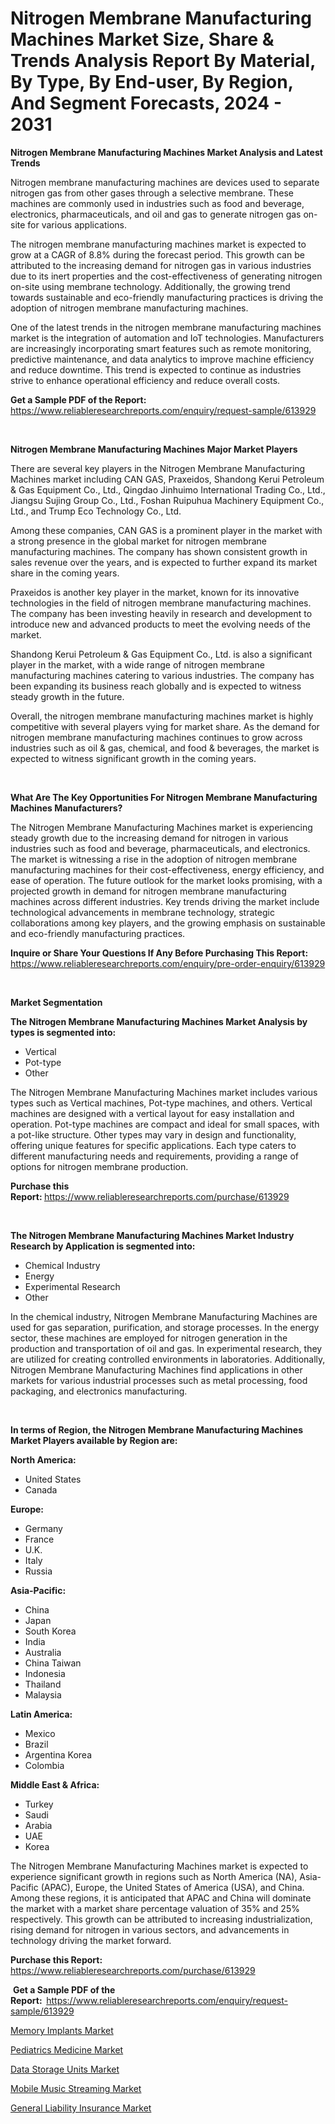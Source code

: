 <p><h1>Nitrogen Membrane Manufacturing Machines Market Size, Share & Trends Analysis Report By Material, By Type, By End-user, By Region, And Segment Forecasts, 2024 - 2031</h1></p><p><strong>Nitrogen Membrane Manufacturing Machines Market Analysis and Latest Trends</strong></p>
<p><p>Nitrogen membrane manufacturing machines are devices used to separate nitrogen gas from other gases through a selective membrane. These machines are commonly used in industries such as food and beverage, electronics, pharmaceuticals, and oil and gas to generate nitrogen gas on-site for various applications.</p><p>The nitrogen membrane manufacturing machines market is expected to grow at a CAGR of 8.8% during the forecast period. This growth can be attributed to the increasing demand for nitrogen gas in various industries due to its inert properties and the cost-effectiveness of generating nitrogen on-site using membrane technology. Additionally, the growing trend towards sustainable and eco-friendly manufacturing practices is driving the adoption of nitrogen membrane manufacturing machines.</p><p>One of the latest trends in the nitrogen membrane manufacturing machines market is the integration of automation and IoT technologies. Manufacturers are increasingly incorporating smart features such as remote monitoring, predictive maintenance, and data analytics to improve machine efficiency and reduce downtime. This trend is expected to continue as industries strive to enhance operational efficiency and reduce overall costs.</p></p>
<p><strong>Get a Sample PDF of the Report:&nbsp;</strong> <a href="https://www.reliableresearchreports.com/enquiry/request-sample/613929">https://www.reliableresearchreports.com/enquiry/request-sample/613929</a></p>
<p>&nbsp;</p>
<p><strong>Nitrogen Membrane Manufacturing Machines Major Market Players</strong></p>
<p><p>There are several key players in the Nitrogen Membrane Manufacturing Machines market including CAN GAS, Praxeidos, Shandong Kerui Petroleum & Gas Equipment Co., Ltd., Qingdao Jinhuimo International Trading Co., Ltd., Jiangsu Sujing Group Co., Ltd., Foshan Ruipuhua Machinery Equipment Co., Ltd., and Trump Eco Technology Co., Ltd.</p><p>Among these companies, CAN GAS is a prominent player in the market with a strong presence in the global market for nitrogen membrane manufacturing machines. The company has shown consistent growth in sales revenue over the years, and is expected to further expand its market share in the coming years.</p><p>Praxeidos is another key player in the market, known for its innovative technologies in the field of nitrogen membrane manufacturing machines. The company has been investing heavily in research and development to introduce new and advanced products to meet the evolving needs of the market.</p><p>Shandong Kerui Petroleum & Gas Equipment Co., Ltd. is also a significant player in the market, with a wide range of nitrogen membrane manufacturing machines catering to various industries. The company has been expanding its business reach globally and is expected to witness steady growth in the future.</p><p>Overall, the nitrogen membrane manufacturing machines market is highly competitive with several players vying for market share. As the demand for nitrogen membrane manufacturing machines continues to grow across industries such as oil & gas, chemical, and food & beverages, the market is expected to witness significant growth in the coming years.</p></p>
<p>&nbsp;</p>
<p><strong>What Are The Key Opportunities For Nitrogen Membrane Manufacturing Machines Manufacturers?</strong></p>
<p><p>The Nitrogen Membrane Manufacturing Machines market is experiencing steady growth due to the increasing demand for nitrogen in various industries such as food and beverage, pharmaceuticals, and electronics. The market is witnessing a rise in the adoption of nitrogen membrane manufacturing machines for their cost-effectiveness, energy efficiency, and ease of operation. The future outlook for the market looks promising, with a projected growth in demand for nitrogen membrane manufacturing machines across different industries. Key trends driving the market include technological advancements in membrane technology, strategic collaborations among key players, and the growing emphasis on sustainable and eco-friendly manufacturing practices.</p></p>
<p><strong>Inquire or Share Your Questions If Any Before Purchasing This Report:</strong> <a href="https://www.reliableresearchreports.com/enquiry/pre-order-enquiry/613929">https://www.reliableresearchreports.com/enquiry/pre-order-enquiry/613929</a></p>
<p>&nbsp;</p>
<p><strong>Market Segmentation</strong></p>
<p><strong>The Nitrogen Membrane Manufacturing Machines Market Analysis by types is segmented into:</strong></p>
<p><ul><li>Vertical</li><li>Pot-type</li><li>Other</li></ul></p>
<p><p>The Nitrogen Membrane Manufacturing Machines market includes various types such as Vertical machines, Pot-type machines, and others. Vertical machines are designed with a vertical layout for easy installation and operation. Pot-type machines are compact and ideal for small spaces, with a pot-like structure. Other types may vary in design and functionality, offering unique features for specific applications. Each type caters to different manufacturing needs and requirements, providing a range of options for nitrogen membrane production.</p></p>
<p><strong>Purchase this Report:&nbsp;</strong><a href="https://www.reliableresearchreports.com/purchase/613929">https://www.reliableresearchreports.com/purchase/613929</a></p>
<p>&nbsp;</p>
<p><strong>The Nitrogen Membrane Manufacturing Machines Market Industry Research by Application is segmented into:</strong></p>
<p><ul><li>Chemical Industry</li><li>Energy</li><li>Experimental Research</li><li>Other</li></ul></p>
<p><p>In the chemical industry, Nitrogen Membrane Manufacturing Machines are used for gas separation, purification, and storage processes. In the energy sector, these machines are employed for nitrogen generation in the production and transportation of oil and gas. In experimental research, they are utilized for creating controlled environments in laboratories. Additionally, Nitrogen Membrane Manufacturing Machines find applications in other markets for various industrial processes such as metal processing, food packaging, and electronics manufacturing.</p></p>
<p>&nbsp;</p>
<p><strong>In terms of Region, the Nitrogen Membrane Manufacturing Machines Market Players available by Region are:</strong></p>
<p>
    <p> <strong> North America: </strong>
        <ul>
            <li>United States</li>
            <li>Canada</li>
        </ul>
        </p> 
    <p> <strong> Europe: </strong>
        <ul>
            <li>Germany</li>
            <li>France</li>
            <li>U.K.</li>
            <li>Italy</li>
            <li>Russia</li>
        </ul>
        </p> 
    <p> <strong> Asia-Pacific: </strong>
        <ul>
            <li>China</li>
            <li>Japan</li>
            <li>South Korea</li>
            <li>India</li>
            <li>Australia</li>
            <li>China Taiwan</li>
            <li>Indonesia</li>
            <li>Thailand</li>
            <li>Malaysia</li>
        </ul>
        </p> 
    <p> <strong> Latin America: </strong>
        <ul>
            <li>Mexico</li>
            <li>Brazil</li>
            <li>Argentina Korea</li>
            <li>Colombia</li>
        </ul>
        </p> 
    <p> <strong> Middle East & Africa: </strong>
        <ul>
            <li>Turkey</li>
            <li>Saudi</li>
            <li>Arabia</li>
            <li>UAE</li>
            <li>Korea</li>
        </ul>
    </p>
    </p>
<p><p>The Nitrogen Membrane Manufacturing Machines market is expected to experience significant growth in regions such as North America (NA), Asia-Pacific (APAC), Europe, the United States of America (USA), and China. Among these regions, it is anticipated that APAC and China will dominate the market with a market share percentage valuation of 35% and 25% respectively. This growth can be attributed to increasing industrialization, rising demand for nitrogen in various sectors, and advancements in technology driving the market forward.</p></p>
<p><strong>Purchase this Report: </strong><a href="https://www.reliableresearchreports.com/purchase/613929">https://www.reliableresearchreports.com/purchase/613929</a></p>
<p>&nbsp;<strong>Get a Sample PDF of the Report:&nbsp;&nbsp;</strong><a href="https://www.reliableresearchreports.com/enquiry/request-sample/613929">https://www.reliableresearchreports.com/enquiry/request-sample/613929</a></p>
<p><strong></strong></p>
<p><p><a href="https://medium.com/@tyreekhuel2023/memory-implants-market-size-and-market-trends-complete-industry-overview-2024-to-2031-b053f20d4876">Memory Implants Market</a></p><p><a href="https://medium.com/@tyreekhuel2023/pediatrics-medicine-market-size-market-outlook-and-market-forecast-2024-to-2031-9b87e09fa6b1">Pediatrics Medicine Market</a></p><p><a href="https://medium.com/@tyreekhuel2023/data-storage-units-market-share-evolution-and-market-growth-trends-2024-2031-bd4e7be8917c">Data Storage Units Market</a></p><p><a href="https://medium.com/@tyreekhuel2023/mobile-music-streaming-market-insight-market-trends-growth-forecasted-from-2024-to-2031-1e653e7f0e80">Mobile Music Streaming Market</a></p><p><a href="https://medium.com/@tyreekhuel2023/general-liability-insurance-market-size-market-outlook-and-market-forecast-2024-to-2031-98796135cee0">General Liability Insurance Market</a></p></p>